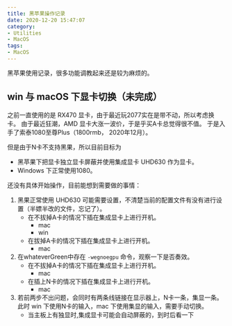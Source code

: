 ```yaml
---
title: 黑苹果操作记录
date: 2020-12-20 15:47:07
category: 
- Utilities
- MacOS
tags:
- MacOS
---
```


黑苹果使用记录，很多功能调教起来还是较为麻烦的。

<!-- more -->

## win 与 macOS 下显卡切换（未完成）

之前一直使用的是 RX470 显卡，由于最近玩2077实在是带不动，所以考虑换卡。
由于最近狂潮，AMD 显卡大涨一波价，于是乎买A卡总觉得很不值。
于是入手了索泰1080至尊Plus（1800rmb， 2020年12月）。

但是由于N卡不支持黑果，所以目前目标为
- 黑苹果下把显卡独立显卡屏蔽并使用集成显卡 UHD630 作为显卡。
- Windows 下正常使用1080。

还没有具体开始操作，目前能想到需要做的事情：
1. 黑果正常使用 UHD630 可能需要设置，不清楚当前的配置文件有没有进行设置（半嫖半改的文件，忘记了）。
   - 在不拔掉A卡的情况下插在集成显卡上进行开机。
     - mac
     - win
   - 在拔掉A卡的情况下插在集成显卡上进行开机。
     - mac
2. 在whateverGreen中存在 `-wegnoegpu` 命令，观察一下是否奏效。
   - 在不拔掉A卡的情况下插在集成显卡上进行开机。
     - mac
   - 在插上N卡的情况下插在集成显卡上进行开机。
     - mac
3. 若前两步不出问题，会同时有两条线链接在显示器上，N卡一条，集显一条。此时 win 下使用N卡的输入，mac 下使用集显的输入，需要手动切换。
   - 当主板上有独显时,集成显卡可能会自动屏蔽的，到时后看一下